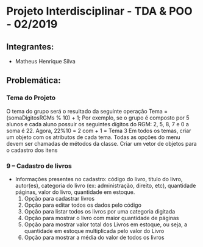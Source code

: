 # Projeto Interdisciplinar - TDA & POO - 02/2019

## Integrantes:

- Matheus Henrique Silva

## Problemática:

### Tema do Projeto
O tema do grupo será o resultado da seguinte operação
Tema = (somaDigitosRGMs % 10) + 1;
Por exemplo, se o grupo é composto por 5 alunos e cada aluno possuir os seguintes dígitos do
RGM: 2, 5, 8, 7 e 0 a soma é 22. Agora, 22%10 = 2 com + 1 = Tema 3
Em todos os temas, criar um objeto com os atributos de cada tema. Todas as opções do menu
devem ser chamadas de métodos da classe. Criar um vetor de objetos para o cadastro dos itens

### 9 – Cadastro de livros
- Informações presentes no cadastro: código do livro, título do livro, autor(es), categoria do
livro (ex: administração, direito, etc), quantidade páginas, valor do livro, quantidade em estoque.
  1.  Opção para cadastrar livros
  2.  Opção para editar todos os dados pelo código
  3.  Opção para listar todos os livros por uma categoria digitada
  4.  Opção para mostrar o livro com maior quantidade de páginas
  5.  Opção para mostrar valor total dos Livros em estoque, ou seja, a quantidade em estoque                multiplicada pelo valor do Livro
  6.  Opção para mostrar a média do valor de todos os livros
